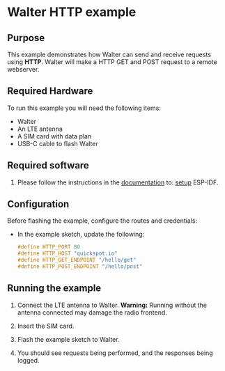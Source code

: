 # Walter HTTP example

## Purpose

This example demonstrates how Walter can send and receive requests using **HTTP**.
Walter will make a HTTP GET and POST request to a remote webserver.

## Required Hardware

To run this example you will need the following items:

* Walter
* An LTE antenna
* A SIM card with data plan
* USB-C cable to flash Walter

## Required software

1. Please follow the instructions in the [documentation](https://www.quickspot.io/documentation.html#/) to:
[setup](https://www.quickspot.io/documentation.html#/developer-toolchains/esp-idf) ESP-IDF.

## Configuration

Before flashing the example, configure the routes and credentials:

* In the example sketch, update the following:

  ```cpp
  #define HTTP_PORT 80
  #define HTTP_HOST "quickspot.io"
  #define HTTP_GET_ENDPOINT "/hello/get"
  #define HTTP_POST_ENDPOINT "/hello/post"
  ```

## Running the example

1. Connect the LTE antenna to Walter.
   **Warning:** Running without the antenna connected may damage the radio frontend.

2. Insert the SIM card.

3. Flash the example sketch to Walter.

4. You should see requests being performed, and the responses being logged.
